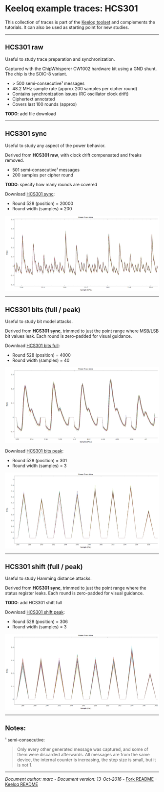 <meta charset="UTF-8">

Keeloq example traces: HCS301
=============================

This collection of traces is part of the [Keeloq toolset](../keeloq.md)
and complements the tutorials.  It can also be used as starting point
for new studies.

______________________________________________________________________


HCS301 raw
----------

Useful to study trace preparation and synchronization.

Captured with the ChipWhisperer CW1002 hardware kit using a GND shunt.
The chip is the SOIC-8 variant.

  - \> 500 semi-consecutive¹ messages
  - 48.2 MHz sample rate (approx 200 samples per cipher round)
  - Contains synchronization issues (RC oscillator clock drift)
  - Ciphertext annotated
  - Covers last 100 rounds (approx)

**TODO**: add file download

_________________________________________________________________________


HCS301 sync
-----------

Useful to study any aspect of the power behavior.

Derived from **HCS301 raw**, with clock drift compensated and freaks
removed.

  - 501 semi-consecutive¹ messages
  - 200 samples per cipher round

**TODO**: specify how many rounds are covered

Download     [HCS301 sync](HCS301_sync.zip):

  - Round 528 (position) = 20000
  - Round width (samples) = 200

![Waveform of HCS301 sync](HCS301_sync.png)

_________________________________________________________________________


HCS301 bits (full / peak)
-------------------------

Useful to study bit model attacks.

Derived from **HCS301 sync**, trimmed to just the point range where
MSB/LSB bit values leak.  Each round is zero-padded for visual
guidance.

Download     [HCS301 bits full](HCS301_bits_full.zip):

  - Round 528 (position) = 4000
  - Round width (samples) = 40

![Waveform of HCS301 bits full](HCS301_bits_full.png)

Download     [HCS301 bits peak](HCS301_bits_peak.zip):

  - Round 528 (position) = 301
  - Round width (samples) = 3

![Waveform of HCS301 bits peak](HCS301_bits_peak.png)

_________________________________________________________________________


HCS301 shift (full / peak)
-------------------------

Useful to study Hamming distance attacks.

Derived from **HCS301 sync**, trimmed to just the point range where the
status register leaks.  Each round is zero-padded for visual guidance.

**TODO**: add HCS301 shift full

Download     [HCS301 shift peak](HCS301_shift_peak.zip):

  - Round 528 (position) = 306
  - Round width (samples) = 3

![Waveform of HCS301 shift peak](HCS301_shift_peak.png)

_________________________________________________________________________


Notes:
------

¹ semi-consecutive:

  > Only every other generated message was captured, and some of them
    were discarded afterwards.  All messages are from the same device,
    the internal counter is increasing, the step size is small, but it
    is not 1.

_________________________________________________________________________

_Document author: marc_ -
_Document version: 13-Oct-2016_ -
[Fork README](../../../../README.md) -
[Keeloq README](../keeloq.md)


